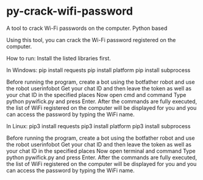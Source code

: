 # py-crack-wifi-password
A tool to crack Wi-Fi passwords on the computer. Python based

Using this tool, you can crack the Wi-Fi password registered on the computer.

How to run:
Install the listed libraries first.

In Windows:
pip install requests
pip install platform
pip install subprocess

Before running the program, create a bot using the botfather robot and use the robot
userinfobot Get your chat ID and then leave the token as well as your chat ID in the specified places
Now open cmd and command
Type python pywifick.py and press Enter.
After the commands are fully executed, the list of WiFi registered on the computer will be displayed for you and you can access the password by typing the WiFi name.

In Linux:
pip3 install requests
pip3 install platform
pip3 install subprocess

Before running the program, create a bot using the botfather robot and use the robot
userinfobot Get your chat ID and then leave the token as well as your chat ID in the specified places
Now open terminal and command
Type python pywifick.py and press Enter.
After the commands are fully executed, the list of WiFi registered on the computer will be displayed for you and you can access the password by typing the WiFi name.
